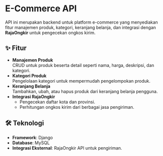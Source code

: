 # E-Commerce API  

API ini merupakan backend untuk platform e-commerce yang menyediakan fitur manajemen produk, kategori, keranjang belanja, dan integrasi dengan **RajaOngkir** untuk pengecekan ongkos kirim.  

## ✨ Fitur  
- **Manajemen Produk**  
  CRUD untuk produk beserta detail seperti nama, harga, deskripsi, dan kategori.  
- **Kategori Produk**  
  Pengelolaan kategori untuk mempermudah pengelompokan produk.  
- **Keranjang Belanja**  
  Tambahkan, ubah, atau hapus produk dari keranjang belanja pengguna.  
- **Integrasi RajaOngkir**  
  - Pengecekan daftar kota dan provinsi.  
  - Perhitungan ongkos kirim dari berbagai jasa pengiriman.  

## 🛠️ Teknologi  
- **Framework**: Django  
- **Database**: MySQL  
- **Integrasi Eksternal**: RajaOngkir API untuk pengiriman.

